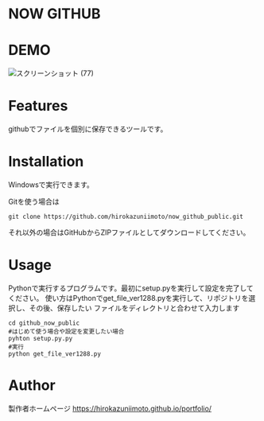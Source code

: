 # NOW GITHUB

# DEMO

![スクリーンショット (77)](https://user-images.githubusercontent.com/55869749/121765261-9b815c80-cb84-11eb-8f68-ed4a3af64e76.png)

# Features

githubでファイルを個別に保存できるツールです。

# Installation
Windowsで実行できます。

Gitを使う場合は
```
git clone https://github.com/hirokazuniimoto/now_github_public.git
```
それ以外の場合はGitHubからZIPファイルとしてダウンロードしてください。

# Usage

Pythonで実行するプログラムです。最初にsetup.pyを実行して設定を完了してください。
使い方はPythonでget_file_ver1288.pyを実行して、リポジトリを選択し、その後、保存したい
ファイルをディレクトリと合わせて入力します

```
cd github_now_public
#はじめて使う場合や設定を変更したい場合
pyhton setup.py.py
#実行
python get_file_ver1288.py
```

# Author

製作者ホームページ
https://hirokazuniimoto.github.io/portfolio/

